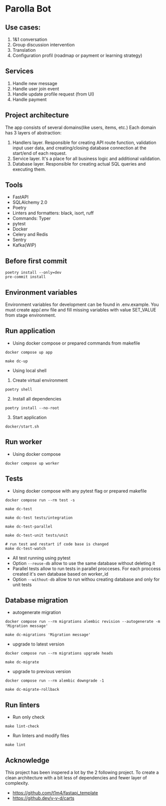 # Parolla Bot


## Use cases:
1. 1&1 conversation
2. Group discussion intervention
3. Translation
4. Configuration profil (roadmap or payment or learning strategy)


## Services
1. Handle new message
2. Handle user join event
3. Handle update profile request (from UI)
4. Handle payment

## Project architecture
The app consists of several domains(like users, items, etc.)
Each domain has 3 layers of abstraction:

1. Handlers layer. Responsible for creating API route function, validation input user data, and creating/closing database connection at the start/end of each request. 
2. Service layer. It's a place for all business logic and additional validation. 
3. Database layer. Responsible for creating actual SQL queries and executing them.


## Tools

- FastAPI
- SQLAlchemy 2.0
- Poetry
- Linters and formatters: black, isort, ruff
- Commands: Typer 
- pytest
- Docker
- Celery and Redis
- Sentry
- Kafka(WIP)

## Before first commit
```shell
poetry install --only=dev
pre-commit install
```

## Environment variables
Environment variables for development can be found in .env.example. You must create app/.env file and fill missing
variables with value SET_VALUE from stage environment.


## Run application

- Using docker compose or prepared commands from makefile
```shell
docker compose up app
```
```shell
make dc-up
```
- Using local shell
    
1. Create virtual environment
```shell
poetry shell
```
2. Install all dependencies
```shell
poetry install --no-root
```
3. Start application
```shell
docker/start.sh
```

## Run worker
- Using docker compose
```shell
docker compose up worker
```
## Tests

- Using docker compose with any pytest flag or prepared makefile
```shell
docker compose run --rm test -s
```
```shell
make dc-test
```
```shell
make dc-test tests/integration
```
```shell
make dc-test-parallel
```
```shell
make dc-test-unit tests/unit
```
```shell
# run test and restart if code base is changed 
make dc-test-watch 
```
- All test running using pytest
- Option `--reuse-db` allow to use the same database without deleting it
- Parallel tests allow to run tests in parallel procceses. For each proccess created it's own database based on worker_id
- Option `--without-db` allow to run withou creating database and only for unit tests

## Database migration

- autogenerate migration

```shell
docker compose run --rm migrations alembic revision --autogenerate -m 'Migration message'
```
```shell
make dc-migrations 'Migration message'
```

- upgrade to latest version

```shell
docker compose run --rm migrations upgrade heads
```
```shell
make dc-migrate
```

- upgrade to previous version

```shell
docker compose run --rm alembic downgrade -1
```
```shell
make dc-migrate-rollback
```


## Run linters
- Run only check

```shell
make lint-check
```
    
- Run linters and modify files

```shell
make lint
```


## Acknowledge

This project has been inspered a lot by the 2 following project. To create a clean architecture with a bit less of dependencies and fewer layer of complexity.
- https://github.com/t1m4/fastapi_template
- https://github.dev/v-v-d/carts